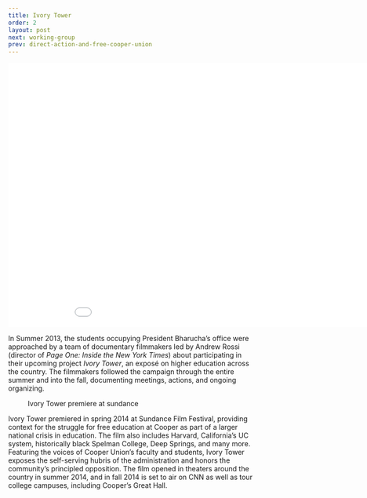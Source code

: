 ```yaml
---
title: Ivory Tower
order: 2
layout: post
next: working-group
prev: direct-action-and-free-cooper-union
---
```

<iframe width="960" height="540" src="//www.youtube.com/embed/eLdU7uts4ws" frameborder="0" allowfullscreen></iframe>

In Summer 2013, the students occupying President Bharucha’s office were approached by a team of documentary filmmakers led by Andrew Rossi (director of _Page One: Inside the New York Times_) about participating in their upcoming project _Ivory Tower_, an exposé on higher education across the country. The filmmakers followed the campaign through the entire summer and into the fall, documenting meetings, actions, and ongoing organizing.

<figure class="pull-right">
	<img src="{{site.baseurl}}/img/ivorytower-sundance.jpg" alt="">
	<figcaption>Ivory Tower premiere at sundance</figcaption>
</figure>

Ivory Tower premiered in spring 2014 at Sundance Film Festival, providing context for the struggle for free education at Cooper as part of a larger national crisis in education. The film also includes Harvard, California’s UC system, historically black Spelman College, Deep Springs, and many more. Featuring the voices of Cooper Union’s faculty and students, Ivory Tower exposes the self-serving hubris of the administration and honors the community’s principled opposition. The film opened in theaters around the country in summer 2014, and in fall 2014 is set to air on CNN as well as tour college campuses, including Cooper’s Great Hall.

<script type="text/javascript" src="http://cdnjs.cloudflare.com/ajax/libs/jquery/2.1.1/jquery.min.js"></script>
<script type="text/javascript" src="http://cdnjs.cloudflare.com/ajax/libs/fitvids/1.1.0/jquery.fitvids.min.js"></script>
<script>
  $(document).ready(function(){
    $("article").fitVids();
  });
</script>

